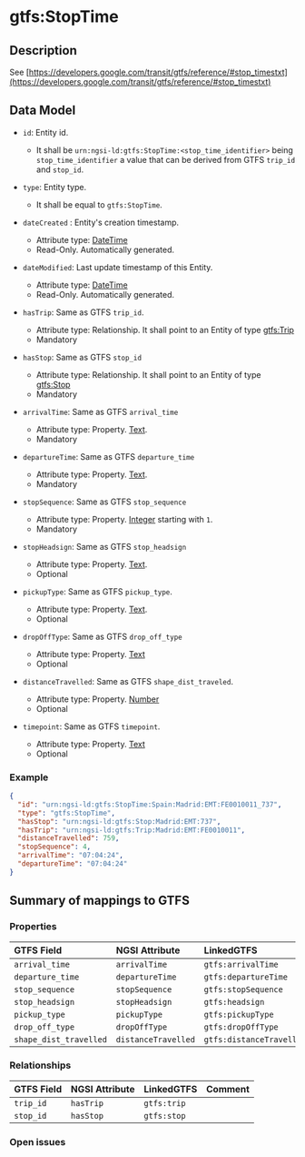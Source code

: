# gtfs:StopTime

## Description

See [https://developers.google.com/transit/gtfs/reference/#stop_timestxt](https://developers.google.com/transit/gtfs/reference/#stop_timestxt)

## Data Model

+ `id`: Entity id. 
    + It shall be `urn:ngsi-ld:gtfs:StopTime:<stop_time_identifier>` being `stop_time_identifier` a value that can be derived from GTFS `trip_id` and `stop_id`. 

+ `type`: Entity type. 
    + It shall be equal to `gtfs:StopTime`.
    
+ `dateCreated` : Entity's creation timestamp.
    + Attribute type: [DateTime](https://schema.org/DateTime)
    + Read-Only. Automatically generated. 
 
+ `dateModified`: Last update timestamp of this Entity.
    + Attribute type: [DateTime](https://schema.org/DateTime)
    + Read-Only. Automatically generated.
  
+ `hasTrip`: Same as GTFS `trip_id`.
    + Attribute type: Relationship. It shall point to an Entity of type [gtfs:Trip](../../Trip/doc/spec.md)
    + Mandatory

+ `hasStop`: Same as GTFS `stop_id`
    + Attribute type: Relationship. It shall point to an Entity of type [gtfs:Stop](../../Stop/doc/spec.md)
    + Mandatory

+ `arrivalTime`: Same as GTFS `arrival_time`
    + Attribute type: Property. [Text](https://schema.org/Text).
    + Mandatory

+ `departureTime`: Same as GTFS `departure_time`
    + Attribute type: Property. [Text](https://schema.org/Text).
    + Mandatory

+ `stopSequence`: Same as GTFS `stop_sequence`
    + Attribute type: Property. [Integer](https://schema.org/Integer) starting with `1`.
    + Mandatory

+ `stopHeadsign`: Same as GTFS `stop_headsign`
    + Attribute type: Property. [Text](https://schema.org/Text).
    + Optional

+ `pickupType`: Same as GTFS `pickup_type`.
    + Attribute type: Property. [Text](https://schema.org/Text).
    + Optional

+ `dropOffType`: Same as GTFS `drop_off_type`
    + Attribute type: Property. [Text](https://schema.org/Text)
    + Optional

+ `distanceTravelled`: Same as GTFS `shape_dist_traveled`.
    + Attribute type: Property. [Number](https://schema.org/Number)
    + Optional

+ `timepoint`: Same as GTFS `timepoint`.
    + Attribute type: Property. [Text](https://schema.org/Text)
    + Optional
  

### Example

```json
{
  "id": "urn:ngsi-ld:gtfs:StopTime:Spain:Madrid:EMT:FE0010011_737",
  "type": "gtfs:StopTime",
  "hasStop": "urn:ngsi-ld:gtfs:Stop:Madrid:EMT:737",
  "hasTrip": "urn:ngsi-ld:gtfs:Trip:Madrid:EMT:FE0010011",
  "distanceTravelled": 759,
  "stopSequence": 4,
  "arrivalTime": "07:04:24",
  "departureTime": "07:04:24"
}
```


## Summary of mappings to GTFS

### Properties

| GTFS Field                | NGSI Attribute          | LinkedGTFS                  | Comment                                                    |
|:--------------------------|:------------------------|:--------------------------- |:-----------------------------------------------------------|
| `arrival_time`            | `arrivalTime`           | `gtfs:arrivalTime`          |                                                            |
| `departure_time`          | `departureTime`         | `gtfs:departureTime`        |                                                            |
| `stop_sequence`           | `stopSequence`          | `gtfs:stopSequence`         |                                                            |
| `stop_headsign`           | `stopHeadsign`          | `gtfs:headsign`             |                                                            |
| `pickup_type`             | `pickupType`            | `gtfs:pickupType`           |                                                            |
| `drop_off_type`           | `dropOffType`           | `gtfs:dropOffType`          |                                                            |
| `shape_dist_travelled`    | `distanceTravelled`     | `gtfs:distanceTravelled`    |                                                            |


### Relationships

| GTFS Field              | NGSI Attribute        | LinkedGTFS           | Comment                                                |
|:----------------------- |:----------------------|:-------------------- |:-------------------------------------------------------|
| `trip_id`              | `hasTrip`              | `gtfs:trip`          |                                                        |
| `stop_id`              | `hasStop`              | `gtfs:stop`          |                                                        |

### Open issues

